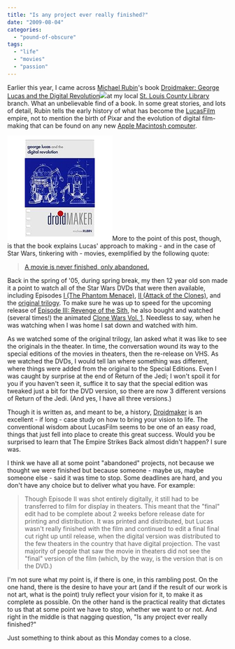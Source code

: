 ```yaml
---
title: "Is any project ever really finished?"
date: "2009-08-04"
categories: 
  - "pound-of-obscure"
tags: 
  - "life"
  - "movies"
  - "passion"
---
```


Earlier this year, I came across [Michael Rubin](http://www.droidmaker.com/author.html)'s book [Droidmaker: George Lucas and the Digital Revolution](http://www.amazon.com/gp/product/0937404675?ie=UTF8&tag=gbrettmiller-20&linkCode=as2&camp=1789&creative=9325&creativeASIN=0937404675)![](http://www.assoc-amazon.com/e/ir?t=gbrettmiller-20&l=as2&o=1&a=0937404675)at my local [St. Louis County Library](http://www.slcl.org) branch. What an unbelievable find of a book. In some great stories, and lots of detail, Rubin tells the early history of what has become the [LucasFilm](http://www.lucasfilm.com/) empire, not to mention the birth of Pixar and the evolution of digital film-making that can be found on any new [Apple Macintosh computer](http://www.apple.com).

[![](images/51JS196X7AL._SL500_AA240_.jpg "Droidmaker cover")](http://www.amazon.com/gp/product/0937404675?ie=UTF8&tag=gbrettmiller-20&linkCode=as2&camp=1789&creative=9325&creativeASIN=0937404675)More to the point of this post, though, is that the book explains Lucas' approach to making - and in the case of Star Wars, tinkering with - movies, exemplified by the following quote:

> [A movie is never finished, only abandoned.](http://www.google.com/search?hl=en&lr=&safe=off&client=safari&rls=en&q=%22A+movie+is+never+finished%2C+only+abandoned%22&btnG=Search)

Back in the spring of '05, during spring break, my then 12 year old son made it a point to watch all of the Star Wars DVDs that were then available, including Episodes [I (The Phantom Menace)](http://www.amazon.com/exec/obidos/ASIN/B00003CX5P/gbrettmiller-20), [II (Attack of the Clones)](http://www.amazon.com/exec/obidos/ASIN/B00006HBUJ/gbrettmiller-20), and the [original trilogy](http://www.amazon.com/exec/obidos/ASIN/B00003CXCT/gbrettmiller-20). To make sure he was up to speed for the upcoming release of [Episode III: Revenge of the Sith](http://www.google.com/search?client=safari&rls=en&q=revenge+of+the+sith&ie=UTF-8&oe=UTF-8), he also bought and watched (several times!) the animated [Clone Wars Vol. 1](http://www.amazon.com/exec/obidos/ASIN/B0006Z2LMO/gbrettmiller-20). Needless to say, when he was watching when I was home I sat down and watched with him.

As we watched some of the original trilogy, Ian asked what it was like to see the originals in the theater. In time, the conversation wound its way to the special editions of the movies in theaters, then the re-release on VHS. As we watched the DVDs, I would tell Ian where something was different, where things were added from the original to the Special Editions. Even I was caught by surprise at the end of Return of the Jedi; I won't spoil it for you if you haven't seen it, suffice it to say that the special edition was tweaked just a bit for the DVD version, so there are now 3 different versions of Return of the Jedi. (And yes, I have all three versions.)

Though it is written as, and meant to be, a history, [Droidmaker](http://www.amazon.com/gp/product/0937404675?ie=UTF8&tag=gbrettmiller-20&linkCode=as2&camp=1789&creative=9325&creativeASIN=0937404675) is an excellent - if long - case study on how to bring your vision to life. The conventional wisdom about LucasFilm seems to be one of an easy road, things that just fell into place to create this great success. Would you be surprised to learn that The Empire Strikes Back almost didn't happen? I sure was.

I think we have all at some point "abandoned" projects, not because we thought we were finished but because someone - maybe us, maybe someone else - said it was time to stop. Some deadlines are hard, and you don't have any choice but to deliver what you have. For example:

> Though Episode II was shot entirely digitally, it still had to be transferred to film for display in theaters. This meant that the "final" edit had to be complete about 2 weeks before release date for printing and distribution. It was printed and distributed, but Lucas wasn't really finished with the film and continued to edit a final final cut right up until release, when the digital version was distributed to the few theaters in the country that have digital projection. The vast majority of people that saw the movie in theaters did not see the "final" version of the film (which, by the way, is the version that is on the DVD.)

I'm not sure what my point is, if there is one, in this rambling post. On the one hand, there is the desire to have your art (and if the result of our work is not art, what is the point) truly reflect your vision for it, to make it as complete as possible. On the other hand is the practical reality that dictates to us that at some point we have to stop, whether we want to or not. And right in the middle is that nagging question, "Is any project ever really finished?"

Just something to think about as this Monday comes to a close.

